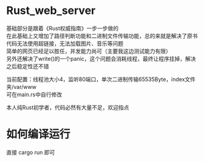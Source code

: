 # Rust_web_server
基础部分是跟着《Rust权威指南》一步一步做的  
在此基础上又增加了路径判断功能和二进制文件传输功能，总的来就是解决了原书代码无法使用超链接，无法加载图片、音乐等问题  
简单的网页已经足以胜任，并发能力尚可（主要我这边测试能力有限）  
另外还解决了write()的一个panic，这个问题会消耗线程，最终让程序挂掉，解决之后稳定性还不错  
  
当前配置：线程池大小4，监听80端口，单次二进制传输65535Byte，index文件夹/var/www  
可在main.rs中自行修改  
  
本人纯Rust初学者，代码必然有大量不足，欢迎指点  
  
# 如何编译运行  
直接 cargo run 即可  
